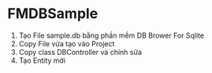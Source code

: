 # FMDBSample


1. Tạo File sample.db bằng phần mềm DB Brower For Sqlite
2. Copy File vừa tạo vào Project
3. Copy class DBController và chỉnh sửa
4. Tạo Entity mới
